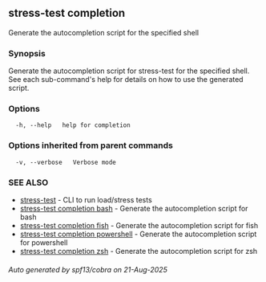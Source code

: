 ## stress-test completion

Generate the autocompletion script for the specified shell

### Synopsis

Generate the autocompletion script for stress-test for the specified shell.
See each sub-command's help for details on how to use the generated script.


### Options

```
  -h, --help   help for completion
```

### Options inherited from parent commands

```
  -v, --verbose   Verbose mode
```

### SEE ALSO

* [stress-test](stress-test.md)	 - CLI to run load/stress tests
* [stress-test completion bash](stress-test_completion_bash.md)	 - Generate the autocompletion script for bash
* [stress-test completion fish](stress-test_completion_fish.md)	 - Generate the autocompletion script for fish
* [stress-test completion powershell](stress-test_completion_powershell.md)	 - Generate the autocompletion script for powershell
* [stress-test completion zsh](stress-test_completion_zsh.md)	 - Generate the autocompletion script for zsh

###### Auto generated by spf13/cobra on 21-Aug-2025
